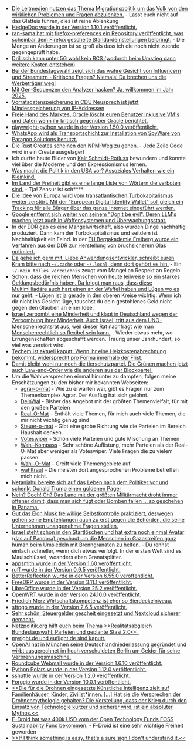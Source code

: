 * [Die Leitmedien nutzen das Thema Migrationspolitik um das Volk von den wirklichen Problemen und Fragen abzulenken.](https://blog.fefe.de/?ts=9961a06a) - Lasst euch nicht auf das Glatteis führen, dies ist reine Ablenkung
* [HedgeDoc wurde in der Version 1.10.1 veröffentlicht.](https://github.com/hedgedoc/hedgedoc/releases/tag/1.10.1)
* [ran-sama hat mit firefox-preferences ein Repository veröffentlicht, was scheinbar dem Firefox gescheite Standardeinstellungen beibringt.](https://github.com/ran-sama/firefox-preferences) - Die Menge an Änderungen ist so groß als dass ich die noch nicht zuende gegengeprüft habe.
* [Drillisch kann unter 5G wohl kein RCS (wodurch beim Umstieg dann weitere Kosten entstehen)](https://www.borncity.com/blog/2025/02/02/drillisch-kein-rcs-nach-umstieg-auf-5g-netzumstellung-per-sim/)
* [Bei der Bundestagswahl zeigt sich das wahre Gesicht von Influencern und Streamern - Kritische Fragen? Niemals! Da brechen uns die Werbeträger weg!](https://netzpolitik.org/2025/trugbild-grosse-reichweite-wenig-reibung/)
* [Mit Gen-Sequenzen den Analyzer hacken? Ja, willkommen im Jahr 2025.](https://blog.fefe.de/?ts=995e7adf)
* [Vorratsdatenspeicherung in CDU Neusprech ist jetzt Mindesspeicherung von IP-Addressen](https://blog.fefe.de/?ts=995e70e9)
* [Freie Hand des Marktes, Oracle löscht euren Benutzer inklusive VM's und Daten wenn ihr kritisch gegenüber Oracle berichtet.](https://blog.fefe.de/?ts=995e6e15)
* [playwright-python wurde in der Version 1.50.0 veröffentlicht.](https://github.com/microsoft/playwright-python/releases/tag/v1.50.0)
* [WhatsApp wird als Transportschicht zur Installation von SpyWare von Paragon Solutions benutzt.](https://netzpolitik.org/2025/whatsapp-spyware-angriff-auf-medien-und-zivilgesellschaft/)
* [Die Rust Creates scheinen den NPM-Weg zu gehen.](https://lucumr.pocoo.org/2025/2/4/fat-rand/) - Jede Zeile Code wird in ein Create ausgelagert
* Ich durfte heute Bilder von [Kalr Schmidt-Rotluss](https://de.wikipedia.org/wiki/Karl_Schmidt-Rottluff) bewundern und konnte viel über die Moderne und den Expressionismus lernen.
* [Was macht die Politik in den USA vor? Assoziales Verhalten wie ein Kleinkind.](https://blog.fefe.de/?ts=995cc16d)
* [Im Land der Freiheit gibt es eine lange Liste von Wörtern die verboten sind.](https://blog.fefe.de/?ts=995cd8ea) - Tja! Zensur ist sch****
* [Die Idee von Europa wird vom transatlantischen Turbokapitalismus weiter zerstört. Mit der "European Digital Identity Wallet" soll gleich ein Tracking für alle Bürger über das ganze Internet eingeführt werden.](https://netzpolitik.org/2025/digitale-brieftasche-eu-kommission-holt-den-super-cookie-zurueck/)
* [Google entfernt sich weiter von seinem "Don't be evil". Deren LLM's machen jetzt auch in Waffensystemen und Überwachungsstaat.](https://blog.fefe.de/?ts=995c7a80)
* In der DDR gab es eine Mangelwirtschaft, also wurden Dinge nachhaltig produziert. Dann kam der Turbokapitalismus und seitdem ist Nachhaltigkeit ein Feind. In der [TU Bergakademie Freiberg wurde ein Verfahren aus der DDR zur Herstellung von bruchsicherem Glas optimiert.](https://www.mdr.de/video/mdr-videos/a/video-896972.html)
* [Da gehe ich gern mit. Liebe Anwendungsentwickler, schreibt euren Kram bitte nach `~/.cache` oder `~/.local`, denn dort gehört es hin.](https://utcc.utoronto.ca/~cks/space/blog/sysadmin/DotCacheDirectoriesProblem) - Ein `~/.mein_tolles_verzeichnis` zeugt vom Mangel an Respekt an Regeln
* [Schön, dass die reichen Menschen von heute teilweise so ein starkes Geldungsbedürfnis haben. Da kriegt man raus, dass diese Multimilliadäre auch hart einen an der Waffel haben und Lügen wo es nur geht.](https://blog.fefe.de/?ts=995d0567) - Lügen ist ja gerade in den oberen Kreise wichtig. Wenn ich dir nicht ins Gesicht lüge, tauschst du dein gestohlenes Geld nicht gegen den Glauben an einer Idee.
* [Israel zerbombt eine Minderheit und klagt in Deutschland wegen der Zerbombung ihrer Minderheit. Auch Israel, tritt aus dem UNO-Menschenrechtsrat aus, weil dieser Rat nachfragt wie man Menschenrechtlich so flexibel sein kann.](https://blog.fefe.de/?ts=995d03b3) - Wieder etwas mehr, wo Errungenschaften abgeschafft werden. Traurig unser Jahrhundert, so viel was zerstört wird.
* [Techem ist aktuell kaputt. Wenn ihr eine Heizkostenabrechnung bekommt, widersprecht pro Forma innerhalb der Frist.](https://blog.fefe.de/?ts=995d8af5)
* [Damit bleibt wohl nur noch die tierschutzpartei. Die Grünen machen jetzt auch Law-and-Order wie die anderen aus der Blockpartei.](https://netzpolitik.org/2025/10-punkte-plan-hardliner-habeck-im-law-and-order-strudel/)
* Um die Wahlversprechen einmal hinunter zu dampfen, folgen meine Enschätzungen zu den bisher mir bekannten Webseiten:
  * [agrar-o-mat](https://www.agrarheute.com/agrar-o-mat/) - Wie zu erwarten war, gibt es Fragen nur zum Themenkomplex Agrar. Der Ausflug hat sich gelohnt.
  * [DeinWal](https://btw25.deinwal.de) - Bisher das Angebot mit der größten Themenvielfalt, für mit den großen Parteien
  * [Real-O-Mat](https://real-o-mat.de/) - Enthält viele Themen, für mich auch viele Themen, die mir nicht wichtig genug sind
  * [Steuer-o-mat](https://www.smartsteuer.de/online/steuer-o-mat) - Gibt eine grobe Richtung wie die Parteien im Bereich Haushalt denken
  * [Voteswiper](https://www.voteswiper.org/de/deutschland/bundestagswahl-2025) - Schön viele Parteien und gute Mischung an Themen
  * [Wahl-Kompass](https://wahl-kompass.de/de/background-questions) - Sehr schöne Auflistung, mehr Parteien als der Real-O-Mat aber weniger als Voteswiper. Viele Fragen die zu vielem passen
  * [Wahl-O-Mat](https://www.wahl-o-mat.de/bundestagswahl2025/) - Greift viele Themengebiete auf
  * [wahltraut](https://wahltraut.de/matowahl) - Die meisten dort angesprochenen Probleme betreffen mich nicht.
* [Netanjahu bereite sich auf das Leben nach dem Politiker vor und schenkt Donald Trump einen goldenen Pager](https://blog.fefe.de/?ts=995bad6c)
* [Nein? Doch! Oh? Das Land mit der größten Militärmacht droht immer offener damit, dass man sich fügt oder Bomben fallen ... so geschehen in Panama.](https://blog.fefe.de/?ts=995b8b94)
* [Gut das Elon Musk freiwillige Selbstkontrolle praktiziert, deswegen gehen seine Empfehlungen auch zu erst gegen die Behörden, die seine Unternehmen unangenehme Fragen stellen.](https://blog.fefe.de/?ts=995a134c)
* [Israel steht schon in den Startlöschen und hat extra noch einmal Avatar (das auf Pandora) geschaut um die Menschen im Gazastreifen ganz human beim Umsiedeln mit Brenngranaten zu helfen.](https://blog.fefe.de/?ts=995a0331) - Du rennst einfach schneller, wenn dich etwas verfolgt. In der ersten Welt sind es Maulschlüssel, woanders eben Granatsplitter.
* [appsmith wurde in der Version 1.60 veröffentlicht.](https://github.com/appsmithorg/appsmith/releases/tag/v1.60)
* [ruff wurde in der Version 0.9.5 veröffentlicht.](https://github.com/astral-sh/ruff/releases/tag/0.9.5)
* [BetterReflection wurde in der Version 6.55.0 veröffentlicht.](https://github.com/Roave/BetterReflection/releases/tag/6.55.0)
* [FreeDRP wurde in der Version 3.11.1 veröffentlicht.](https://github.com/FreeRDP/FreeRDP/releases/tag/3.11.1)
* [LibreOffice wurde in der Version 25.2 veröffentlicht.](https://lwn.net/Articles/1008342/)
* [OpenWRT wurde in der Version 24.10.0 veröffentlicht.](https://downloads.openwrt.org/releases/24.10.0/targets/)
* [Friedich Merz Wirtschaftskompetenz ist eher so Bierdeckelniveau.](https://blog.fefe.de/?ts=99589721)
* [sftpgo wurde in der Version 2.6.5 veröffentlicht.](https://github.com/drakkan/sftpgo/releases/tag/v2.6.5)
* [Sehr schön, Steuergelder gescheit eingesetzt und Nextcloud sicherer gemacht.](https://www.borncity.com/blog/2025/02/07/bsi-analyse-von-oss-nextcloud-legt-schwachstellen-offen/)
* [Netzpolitik.org hilft euch beim Thema >>Realitätsabgleich Bundestagswahl, Parteien und geplante Stasi 2.0<<.](https://netzpolitik.org/2025/bundestagswahl-das-steht-ueber-daten-und-digitales-in-den-wahlprogrammen/)
* [myright.de und euflight.de sind kaputt.](https://www.ccc.de/de/updates/2025/ccc-deckt-datenlecks-bei-legal-tech-plattformen-auf)
* [OpenAI hat in München seine Deutschlandniederlassung gegründet und wirbt ausgerechnet im hoch verschuldeten Berlin um Gelder für seine Verbrennungsmaschine.](https://blog.fefe.de/?ts=99599df7)
* [Roundcube Webmail wurde in der Version 1.6.10 veröffentlicht.](https://github.com/roundcube/roundcubemail/releases/tag/1.6.10)
* [Python Polars wurde in der Version 1.12.0 veröffentlicht.](https://github.com/pola-rs/polars/releases/tag/py-1.22.0)
* [sshuttle wurde in der Version 1.2.0 veröffentlicht.](https://github.com/sshuttle/sshuttle/releases/tag/v1.2.0)
* [Forgejo wurde in der Version 10.0.1 veröffentlicht.](https://codeberg.org/forgejo/forgejo/releases/tag/v10.0.1)
* [>>Die für die Drohnen eingesetzte Künstliche Intelligenz zielt auf Familienhäuser, Kinder, Zivilist*innen. [...] Hat sie die Versprechen der Drohnenmythologie gehalten? Die Vorstellung, dass der Krieg durch den Einsatz von Technologie kürzer und sicherer wird, ist ein absoluter Mythos.<<](https://netzpolitik.org/2025/drohnenprogramm-whistleblowerin-wie-ein-internet-der-hoellischen-dinge/)
* [F-Droid hat was 400k USD vom der Open Technology Funds FOSS Sustainability Fund bekommen.](https://f-droid.org/2025/02/05/f-droid-awarded-otf-grant.html) - F-Droid ist eine sehr wichtige Freiheit geworden
* [>>If I think something is easy, that's a sure sign I don't understand it.<<](https://chriskiehl.com/article/thoughts-after-10-years)
